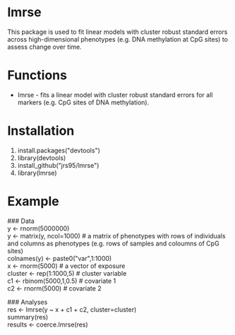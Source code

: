 # lmrse
This package is used to fit linear models with cluster robust standard errors across high-dimensional phenotypes (e.g. DNA methylation at CpG sites) to assess change over time. 

# Functions
* lmrse - fits a linear model with cluster robust standard errors for all markers (e.g. CpG sites of DNA methylation). 

# Installation
1. install.packages("devtools")
2. library(devtools) 
3. install_github("jrs95/lmrse")
4. library(lmrse)

# Example
\#\#\# Data  
y <- rnorm(5000000)  
y <- matrix(y, ncol=1000) # a matrix of phenotypes with rows of individuals and columns as phenotypes (e.g. rows of samples and coloumns of CpG sites)   
colnames(y) <- paste0("var",1:1000)  
x <- rnorm(5000) # a vector of exposure   
cluster <- rep(1:1000,5) # cluster variable   
c1 <- rbinom(5000,1,0.5) # covariate 1  
c2 <- rnorm(5000) # covariate 2    

\#\#\# Analyses  
res <- lmrse(y ~ x + c1 + c2, cluster=cluster)  
summary(res)  
results <- coerce.lmrse(res)
